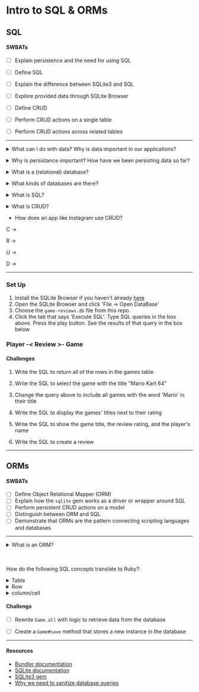 # Intro to SQL & ORMs

## SQL

#### SWBATs

* [ ] Explain persistence and the need for using SQL
* [ ] Define SQL
* [ ] Explain the difference between SQLite3 and SQL
* [ ] Explore provided data through SQLite Browser
* [ ] Define CRUD
* [ ] Perform CRUD actions on a single table
* [ ] Perform CRUD actions across related tables


_____

<p>
<details>
<summary> What can I do with data? Why is data important in our applications?</summary>
<pre><code>
<li>Enter information in a form/get user input</li>
<li>Collect data & infer conclusions (analyze)</li>
<li>Ask questions about it or make changes to it</li>
</code></pre>
</details>
</p>
<p>
<details>
<summary> Why is persistance important? How have we been persisting data so far?</summary>
<pre><code>
So far in our apps, we've been using variables and data structures to persist information. For example, we've been using <code>@@all << self</code> in order to store all of our instances of a class.

There are a few issues that arise with how we've been persisting data. The main issue is that our data is only persisted for the runtime of our application. Once we exit our application, we lose all the data we had forever, so it's not persisted in the long run.
</code></pre>
</details>
</p>
<p>
<details>
<summary>What is a (relational) database?</summary>
<pre><code>
A relational database is a common type of database whose data is stored in tables.
</code></pre>
</details>
</p>
<p>
<details>
<summary>What kinds of databases are there?</summary>
<pre><code>
<li>Relational database (SQL database) -> SQLite3, Postgresql, MySQL, MSSQL</li>
<li>NoSQL database -> MongoDB, redis, GraphQL</li>
</code></pre>
</details>
</p>
<p>
<details>
<summary>What is SQL?</summary>
<pre><code>
Structured Query Language

SQL is a declarative programming language. It reads like you're telling the computer to do something in English.
</code></pre>
</details>
</p>
<p>
<details>
<summary>What is CRUD?</summary>
<pre><code>
<li>Create</li>
<li>Read</li>
<li>Update</li>
<li>Delete</li>

You can break almost any web applications into these four different actions.

Related to databases, we can create rows from the a table in the database, read data from the database, update data, or delete rows, etc.
</code></pre>
</details>
</p>


* How does an app like Instagram use CRUD?

C ->

R ->

U ->

D ->



___

### Set Up 

1. Install the SQLite Browser if you haven't already [here](http://sqlitebrowser.org/)
2. Open the SQLite Browser and click 'File -> Open DataBase'
3. Choose the `game-reviews.db` file from this repo. 
4. Click the tab that says 'Execute SQL'. Type SQL queries in the box above. Press the play button. See the results of that query in the box below



### Player -< Review >- Game


#### Challenges

1. Write the SQL to return all of the rows in the games table


2. Write the SQL to select the game with the title "Mario Kart 64"


3. Change the query above to include all games with the word 'Mario' in their title


4. Write the SQL to display the games' titles next to their rating


5. Write the SQL to show the game title, the review rating, and the player's name


6. Write the SQL to create a review



_______

## ORMs


#### SWBATs

* [ ] Define Object Relational Mapper (ORM)
* [ ] Explain how the `sqlite` gem works as a driver or wrapper around SQL
* [ ] Perform persistent CRUD actions on a model
* [ ] Distinguish between ORM and SQL
* [ ] Demonstrate that ORMs are the pattern connecting scripting languages and databases

________

<p>
<details>
<summary>What is an ORM?</summary>
<pre>
Object Relational Mapper

<li>Object -> instance of a class, the data/behavior of a ruby object</li>
<li>Relational -> relational databases, how classes interact</li>
<li>Mapper -> takes data and turns it into a new format</li>

We are going to take information from our relational database and map it to a Ruby Object, so an ORM is like the layer that will connect SQL intro Ruby.
</pre>
</details>
</p>

<br><br>
How do the following SQL concepts translate to Ruby?:
<details>
<summary>Table</summary>
<pre>
class
</pre>
</details>
<details>
<summary>Row</summary>
<pre>
instance
</pre>
</details>
<details>
<summary>column/cell</summary>
<pre>
instance variable
</pre>
</details>

#### Challengs
- [ ] Rewrite `Game.all` with logic to retrieve data from the database
- [ ] Create a `Game#save` method that stores a new instance in the database



______

#### Resources
- [Bundler documentation](https://bundler.io/docs.html)
- [SQLite documentation](https://www.sqlite.org/lang.html)
- [SQLite3 gem](https://github.com/sparklemotion/sqlite3-ruby)
- [Why we need to sanitize database queries](https://xkcd.com/327/)